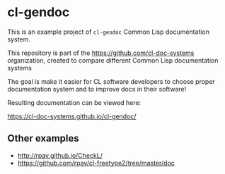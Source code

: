 # cl-gendoc

This is an example project of `cl-gendoc` Common Lisp documentation system.

This repository is part of the https://github.com/cl-doc-systems organization, created to compare different Common Lisp documentation systems

The goal is make it easier for CL software developers to choose proper documentation system and to improve docs in their software!

Resulting documentation can be viewed here:

https://cl-doc-systems.github.io/cl-gendoc/

## Other examples

- http://rpav.github.io/CheckL/
- https://github.com/rpav/cl-freetype2/tree/master/doc
